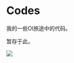 # Codes

我的一些OI旅途中的代码。

暂存于此。


![](https://wakatime.com/share/@chenqiqian/fc58241c-8099-40ee-8ee5-bfd441a4db2d.png)